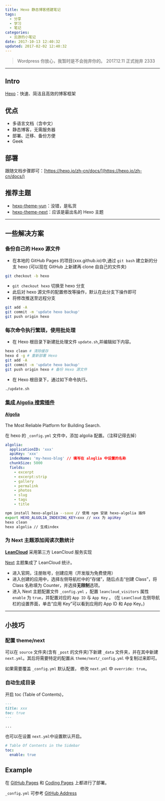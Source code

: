 ```yaml
---
title: Hexo 静态博客搭建笔记
tags:
  - 分享
  - 学习
  - 笔记
categories:
  - 云游的小笔记
date: 2017-10-13 12:40:32
updated: 2017-02-02 12:40:32
---
```


> Wordpress 你放心，我暂时是不会抛弃你的。
> 2017.12.11 正式抛弃 2333

---

## Intro

[Hexo](https://hexo.io/)：快速、简洁且高效的博客框架

<!-- more -->

## 优点

- 多语言文档（含中文）
- 静态博客，无需服务器
- 部署、迁移、备份方便
- Geek

## 部署

跟随文档步骤即可：[https://hexo.io/zh-cn/docs/](https://hexo.io/zh-cn/docs/)

## 推荐主题

- [hexo-theme-yun](https://github.com/YunYouJun/hexo-theme-yun)：没错，是私货
- [hexo-theme-next](https://github.com/theme-next/hexo-theme-next)：应该是最出名的 Hexo 主题

---

## 一些解决方案

### 备份自己的 Hexo 源文件

- 在本地的 GitHub Pages 的项目(xxx.github.io)中,通过 `git bash` 建立新的分支 hexo
  (可以现在 GitHub 上新建再 clone 自自己的文件夹)

```bash
git checkout -b hexo
```

- `git checkout hexo` 切换至 hexo 分支
- 此后对 hexo 源文件的配置修改等操作，默认在此分支下操作即可
- 将修改推送至远程分支

```bash
git add -A
git commit -m 'update hexo backup'
git push origin hexo
```

### 每次命令执行繁琐，使用批处理

- 在 Hexo 根目录下新建批处理文件 `update.sh`,并编辑如下内容。

```bash
hexo clean # 清除缓存
hexo d -g # 重新部署 Hexo
git add -A
git commit -m 'update hexo backup'
git push origin hexo # 备份 Hexo 源文件
```

- 在 Hexo 根目录下，通过如下命令执行。

```bash
./update.sh
```

### [集成 Algolia 搜索插件](https://www.npmjs.com/package/hexo-algolia)

#### [Algolia](https://www.algolia.com/)

The Most Reliable Platform for Building Search.

在 hexo 的 `_config.yml` 文件中，添加 algolia 配置。（注释记得去掉）

```yaml
algolia:
  applicationID: 'xxx'
  apiKey: 'xxx'
  indexName: 'my-hexo-blog' // 填写在 aloglia 中设置的名称
  chunkSize: 5000
  fields:
    - excerpt
    - excerpt:strip
    - gallery
    - permalink
    - photos
    - slug
    - tags
    - title
```

```sh
npm install hexo-algolia --save // 使用 npm 安装 hexo-algolia 插件
export HEXO_ALGOLIA_INDEXING_KEY=xxx // xxx 为 apiKey
hexo clean
hexo algolia // 生成index
```

### 为 Next 主题添加阅读次数统计

[**LeanCloud**](http://leancloud.cn)
采用第三方 LeanCloud 服务实现

[Next](http://theme-next.iissnan.com/) 主题集成了 LeanCloud 统计。

- 进入官网，注册账号，创建应用（开发版为免费使用）
- 进入创建的应用中，选择左侧导航栏中的“存储”，随后点击“创建 Class”，将 Class 名称填为 Counter，并选择**无限制**选项。
- 进入 Next 主题配置文件 `_config.yml` ，配置 `leancloud_visitors` 属性 `enable` 为 `true`，并配置对应的 `App ID` 与 `App Key` 。 (在 `LeanCloud` 左侧导航栏的设置界面，单击“应用 Key”可以看到应用的 App ID 和 App Key。)

---

## 小技巧

### 配置 theme/next

可以在 `source` 文件夹(含有 `_post` 的文件夹)下新建 `_data` 文件夹，并在其中新建 `next.yml`。其后将需要特定的配置从 `theme/next/_config.yml` 中复制过来即可。

如果需要覆盖 `_config.yml` 默认配置， 修改 `next.yml` 中 `override: true`。

### 自动生成目录

开启 toc (Table of Contents)，

```md
---
title: xxx
toc: true
---

...
```

也可以在设置 `next.yml`中设置默认开启。

```yaml
# Table Of Contents in the Sidebar
toc:
  enable: true
```

## Example

在 [GitHub Pages](https://yunyoujun.github.io) 和 [Coding Pages](https://yunyoujun.coding.me) 上都进行了部署。

`_config.yml` 可参考 [GitHub Address](https://github.com/YunYouJun/yunyoujun.github.io)
